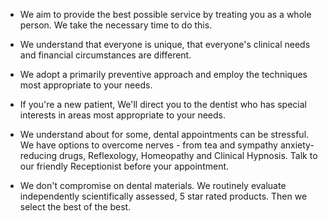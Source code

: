 + We aim to provide the best possible service by treating you as a whole person. We take the necessary time to do this.

+ We understand that everyone is unique, that everyone's clinical needs and financial circumstances are different.

+ We adopt a primarily preventive approach and employ the techniques most appropriate to your needs.

+ If you're a new patient, We'll direct you to the dentist who has special interests in areas most appropriate to your needs.

+ We understand about for some, dental appointments can be stressful. We have options to overcome nerves - from tea and sympathy anxiety-reducing drugs, Reflexology, Homeopathy and Clinical Hypnosis. Talk to our friendly Receptionist before your appointment. 

+ We don't compromise on dental materials. We routinely evaluate independently scientifically assessed, 5 star rated products. Then we select the best of the best. 
